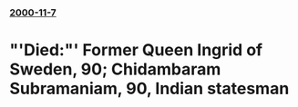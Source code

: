 ### [2000-11-7](/news/2000/11/7/index.md)

# "'Died:"' Former Queen Ingrid of Sweden, 90; Chidambaram Subramaniam, 90, Indian statesman



